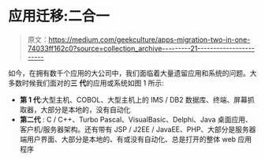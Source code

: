 # 应用迁移:二合一

> 原文：<https://medium.com/geekculture/apps-migration-two-in-one-74033ff162c0?source=collection_archive---------21----------------------->

如今，在拥有数千个应用的大公司中，我们面临着大量遗留应用和系统的问题。大多数时候我们面对的**三** **代**的应用或系统如图 1 所示:

*   **第 1 代**:大型主机、COBOL、大型主机上的 IMS / DB2 数据库、终端、屏幕抓取器，大部分是本地的，没有自动化
*   **第二代** : C / C++、Turbo Pascal、VisualBasic、Delphi、Java 桌面应用、客户机/服务器架构。还有带有 JSP / J2EE / JavaEE、PHP、大部分是服务器端用户界面、大部分是本地的、有或没有自动化、总是打开的整体 web 应用程序